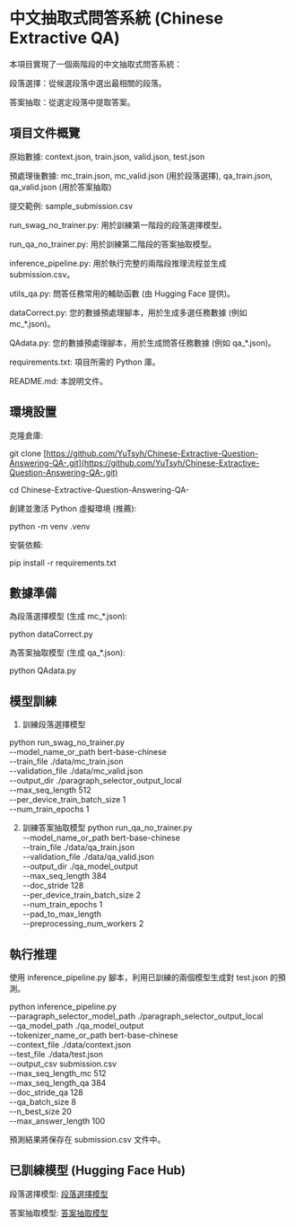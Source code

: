 # 中文抽取式問答系統 (Chinese Extractive QA)
本項目實現了一個兩階段的中文抽取式問答系統：

段落選擇：從候選段落中選出最相關的段落。

答案抽取：從選定段落中提取答案。

## 項目文件概覽
原始數據: context.json, train.json, valid.json, test.json

預處理後數據: mc_train.json, mc_valid.json (用於段落選擇), qa_train.json, qa_valid.json (用於答案抽取)

提交範例: sample_submission.csv

run_swag_no_trainer.py: 用於訓練第一階段的段落選擇模型。

run_qa_no_trainer.py: 用於訓練第二階段的答案抽取模型。

inference_pipeline.py: 用於執行完整的兩階段推理流程並生成 submission.csv。

utils_qa.py: 問答任務常用的輔助函數 (由 Hugging Face 提供)。

dataCorrect.py: 您的數據預處理腳本，用於生成多選任務數據 (例如 mc_*.json)。

QAdata.py: 您的數據預處理腳本，用於生成問答任務數據 (例如 qa_*.json)。

requirements.txt: 項目所需的 Python 庫。

README.md: 本說明文件。

## 環境設置
克隆倉庫:

git clone [https://github.com/YuTsyh/Chinese-Extractive-Question-Answering-QA-.git](https://github.com/YuTsyh/Chinese-Extractive-Question-Answering-QA-.git)

cd Chinese-Extractive-Question-Answering-QA-

創建並激活 Python 虛擬環境 (推薦):

python -m venv .venv

安裝依賴:

pip install -r requirements.txt

## 數據準備
為段落選擇模型 (生成 mc_*.json):

python dataCorrect.py 

為答案抽取模型 (生成 qa_*.json):

python QAdata.py

## 模型訓練
1. 訓練段落選擇模型

python run_swag_no_trainer.py \
    --model_name_or_path bert-base-chinese \
    --train_file ./data/mc_train.json \
    --validation_file ./data/mc_valid.json \
    --output_dir ./paragraph_selector_output_local \
    --max_seq_length 512 \
    --per_device_train_batch_size 1 \
    --num_train_epochs 1 

2. 訓練答案抽取模型
python run_qa_no_trainer.py \
    --model_name_or_path bert-base-chinese \
    --train_file ./data/qa_train.json \
    --validation_file ./data/qa_valid.json \
    --output_dir ./qa_model_output \
    --max_seq_length 384 \
    --doc_stride 128 \
    --per_device_train_batch_size 2 \
    --num_train_epochs 1 \
    --pad_to_max_length \
    --preprocessing_num_workers 2

## 執行推理
使用 inference_pipeline.py 腳本，利用已訓練的兩個模型生成對 test.json 的預測。

python inference_pipeline.py \
    --paragraph_selector_model_path ./paragraph_selector_output_local \
    --qa_model_path ./qa_model_output \
    --tokenizer_name_or_path bert-base-chinese \
    --context_file ./data/context.json \
    --test_file ./data/test.json \
    --output_csv submission.csv \
    --max_seq_length_mc 512 \
    --max_seq_length_qa 384 \
    --doc_stride_qa 128 \
    --qa_batch_size 8 \
    --n_best_size 20 \
    --max_answer_length 100

預測結果將保存在 submission.csv 文件中。

## 已訓練模型 (Hugging Face Hub)
段落選擇模型: [段落選擇模型](https://huggingface.co/TheWeeeed/chinese-paragraph-selector)

答案抽取模型: [答案抽取模型](https://huggingface.co/TheWeeeed/chinese-extractive-qa)

